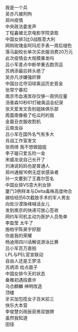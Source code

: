 我是一个兵  
吴亦凡被刑拘  
郑州疫情  
中央政法委发声  
丁程鑫被北京电影学院录取  
中国女排3比0战胜意大利  
网购玫瑰金阿玛尼手表一周后褪色  
落马副校长单次买衣服消费20万元  
此次疫情会大规模暴发吗  
吕小军差点中断举重去跑货运  
苏炳添最后转头绝了  
吴亦凡涉嫌强奸罪  
中国台北夺羽球奥运历史首金  
张常宁暴扣  
南京市血液库存仅够一周供应量  
汤普森10秒61打破奥运会纪录  
张天爱发文告别姐妹俱乐部  
周震南像极了吃瓜时的我  
金晨丑衣服收割机  
云南虫谷  
吕小军在国外名气有多大  
肖战工作室发文  
张雨绮 我不想做姐姐  
李子璇只爱五险一金  
宋威龙说自己长开了  
刘涛说妈妈也是普通人  
郑州通报16例无症状感染者  
孙一文要到了王嘉尔签名  
中国女排VS意大利女排  
厦门3例样本与Delta毒株高度吻合  
嫁给经历6次截肢手术的军人男友  
向佐沙漠珠峰喊话女儿  
发到南京的快递可放心签收  
网约车司机主动为医护人员免单  
李盈莹 太牛了  
施柏宇陈昊宇好甜  
你是我的荣耀  
杨迪用四川话解说游泳比赛  
吕小军百万直拍  
LPL与PEL官宣联动  
自由人还是王梦洁  
苏炳添 给点面子  
中国女排今天的状态  
桑稚初遇段嘉许  
乌合麒麟 神明改造  
顶楼  
牙买加包揽女子百米前三  
快乐大本营  
李俊慧刘雨辰获男双银牌  
虽然我知道  
田径  
